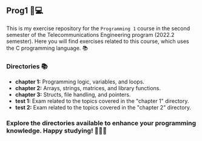 ## Prog1 📌💻

This is my exercise repository for the `Programming 1` course in the second semester of the Telecommunications
Engineering program (2022.2 semester). Here you will find exercises related to this course, which uses the C programming language. 📚

### Directories 📚
- **chapter 1:** Programming logic, variables, and loops.
- **chapter 2:** Arrays, strings, matrices, and library functions.
- **chapter 3:** Structs, file handling, and pointers.
- **test 1:** Exam related to the topics covered in the "chapter 1" directory.
- **test 2:** Exam related to the topics covered in the "chapter 2" directory.


### Explore the directories  available to enhance your programming knowledge. Happy studying! 🚀🚀🚀